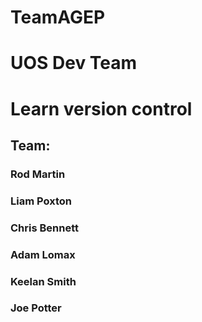 # TeamAGEP
# UOS Dev Team
# Learn version control

## Team:
### Rod Martin
### Liam Poxton
### Chris Bennett
### Adam Lomax
### Keelan Smith
### Joe Potter